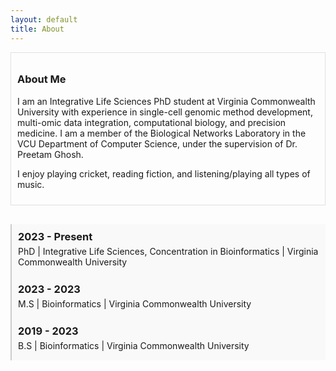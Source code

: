```yaml
---
layout: default
title: About
---
```


<style>
  .timeline {
    position: relative;
    padding: 20px 0;
  }

  .timeline-item {
    position: relative;
    margin: 10px 0;
  }

  .timeline-content {
    background-color: #f9f9f9;
    padding: 10px;
    border-left: 2px solid #ccc;
  }

  .timeline-content h3 {
    margin: 0;
  }

  .timeline-content p {
    margin: 5px 0;
  }
</style>

<div style="border: 1px solid #e0e0e0; padding: 10px;">
<h3>About Me</h3>

I am an Integrative Life Sciences PhD student at Virginia Commonwealth University with experience in single-cell genomic method development, multi-omic data integration, computational biology, and precision medicine. I am a member of the Biological Networks Laboratory in the VCU Department of Computer Science, under the supervision of Dr. Preetam Ghosh.

I enjoy playing cricket, reading fiction, and listening/playing all types of music. 
</div>

<div class="timeline">
  <div class="timeline-item">
    <div class="timeline-content">
      <h3>2023 - Present</h3>
      <p>PhD | Integrative Life Sciences, Concentration in Bioinformatics | Virginia Commonwealth University</p>
    </div>
    <div class="timeline-content">
      <h3>2023 - 2023</h3>
      <p>M.S | Bioinformatics | Virginia Commonwealth University</p>
    </div>
      <div class="timeline-content">
      <h3>2019 - 2023</h3>
      <p>B.S | Bioinformatics | Virginia Commonwealth University</p>
    </div>
  </div>
  <!-- Add more timeline items as needed -->
</div>
